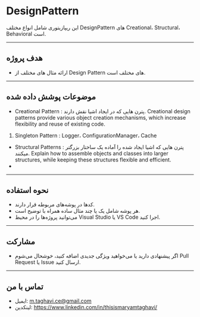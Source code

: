 # DesignPattern

این ریپازیتوری شامل انواع مختلف DesignPattern های Creational، Structural، Behavioral است.

---

## هدف پروژه

- ارائه مثال های مختلف از Design Pattern های مختلف است.

---

## موضوعات پوشش داده شده

- Creational Pattern : پترن هایی که در ایجاد اشیا نقش دارند. Creational design patterns provide various object creation mechanisms, which increase flexibility and reuse of existing code.
1) Singleton Pattern : Logger، ConfigurationManager، Cache

- Structural Patterns : پترن هایی که اشیا ایجاد شده را آماده یک ساختار بزرگتر میکنند. Explain how to assemble objects and classes into larger structures, while keeping these structures flexible and efficient.
- 
---

## نحوه استفاده

- کدها در پوشه‌های مربوطه قرار دارند.  
- هر پوشه شامل یک یا چند مثال ساده همراه با توضیح است.  
- می‌توانید پروژه‌ها را در محیط Visual Studio یا VS Code اجرا کنید.

---

## مشارکت

- اگر پیشنهادی دارید یا می‌خواهید ویژگی جدیدی اضافه کنید، خوشحال می‌شوم Pull Request یا Issue ارسال کنید.

---

## تماس با من

- ایمیل: m.taghavi.ce@gmail.com 
- لینکدین: https://www.linkedin.com/in/thisismaryamtaghavi/
